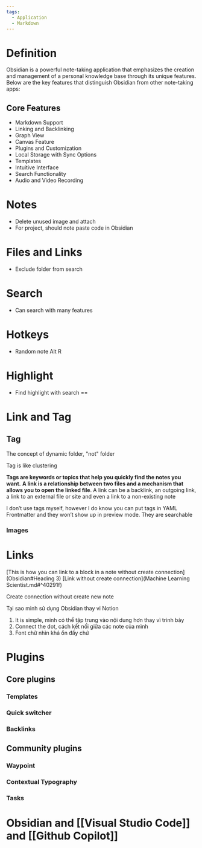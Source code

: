 ```yaml
---
tags:
  - Application
  - Markdown
---
```

# Definition

Obsidian is a powerful note-taking application that emphasizes the creation and management of a personal knowledge base through its unique features. Below are the key features that distinguish Obsidian from other note-taking apps:

## Core Features

- Markdown Support
- Linking and Backlinking
- Graph View
- Canvas Feature
- Plugins and Customization
- Local Storage with Sync Options
- Templates
- Intuitive Interface
- Search Functionality
- Audio and Video Recording

# Notes

- Delete unused image and attach
- For project, should note paste code in Obsidian

# Files and Links

- Exclude folder from search

# Search

- Can search with many features

# Hotkeys

- Random note Alt R

# Highlight

- Find highlight with search ==

# Link and Tag

## Tag

The concept of dynamic folder, "not" folder

Tag is like clustering

**Tags are keywords or topics that help you quickly find the notes you want.** **A link is a relationship between two files and a mechanism that allows you to open the linked file**. A link can be a backlink, an outgoing link, a link to an external file or site and even a link to a non-existing note

I don’t use tags myself, however I do know you can put tags in YAML Frontmatter and they won’t show up in preview mode. They are searchable

### Images

# Links

[This is how you can link to a block in a note without create connection](Obsidian#Heading 3)
[Link without create connection](Machine Learning Scientist.md#^40291f)

Create connection without create new note

Tại sao minh sử dụng Obsidian thay vi Notion
1. It is simple, minh có thể tập trung vào nội dung hơn thay vì trình bày
2. Connect the dot, cách kết nối giữa các note của mình
3. Font chữ nhìn khá ổn đấy chứ

# Plugins

## Core plugins

### Templates

### Quick switcher

### Backlinks
## Community plugins

### Waypoint
### Contextual Typography
### Tasks

# Obsidian and [[Visual Studio Code]] and [[Github Copilot]]
